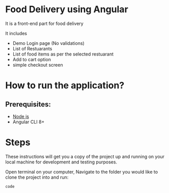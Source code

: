 # Food Delivery using Angular
It is a front-end part for food delivery

It includes

- Demo Login page (No validations)
- List of Restuarants
- List of food items as per the selected restuarant
- Add to cart option
- simple checkout screen

# How to run the application?
## Prerequisites:
- [Node js](https://nodejs.org/en/download/)
- Angular CLI 8+

# Steps
These instructions will get you a copy of the project up and running on your local machine for development and testing purposes.

Open terminal on your computer, Navigate to the folder you would like to clone the project into and run:

`code`
